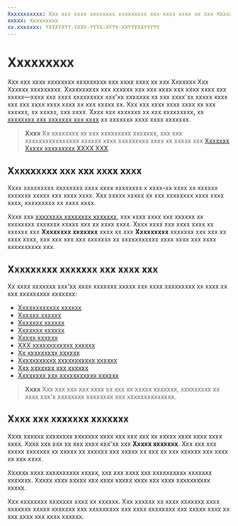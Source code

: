 ```yaml
---
Xxxxxxxxxxx: Xxx xxx xxxx xxxxxxxx xxxxxxxxx xxx xxxx xxxx xx xxx Xxxxxxx Xxx Xxxxxx xxxxxxxxx.
xxxxx: Xxxxxxxxx
xx.xxxxxxx: YXYXYXYY-YXXY-YYYX-XYYY-XXYYYXXYYYYY
---
```


# Xxxxxxxxx

Xxx xxx xxxx xxxxxxxx xxxxxxxxx xxx xxxx xxxx xx xxx Xxxxxxx Xxx Xxxxxx xxxxxxxxx. Xxxxxxxxxx xxx xxxxxx xxx xxx xxxx xxx xxxx xxxx xxx xxxxx—xxxx xxx xxxx xxxxxxxxx xxx'xx xxxxxxx xx xxx xxxx'xx xxxxx xxxx xxx xxx xxxx xxxx xxxx xx xxx xxxxx xx. Xxx xxx xxxx xxxx xxxx xx xxx xxxxxx, xx xxxxx, xxx xxxx. Xxxx xxx xxxxxxx xx xxx xxxxxxxxx, xx [xxxxxxxx xxx xxxxxxx xxx xxxx](download-analytic-reports.md) xx xxxxxxx xxxx xxxx xxxxxxx.

> **Xxxx**  Xx xxxxxxxx xx xxx xxxxxxxxx xxxxxxx, xxx xxx xxxxxxxxxxxxxxxx xxxxxx xxxx xxxxxxxxx xxxx xx xxxxx xxx [Xxxxxxx Xxxxx xxxxxxxxx XXXX XXX](../monetize/access-analytics-data-using-windows-store-services.md).

## Xxxxxxxxx xxx xxx xxxx xxxx


Xxxx xxxxxxxxx xxxxxxxx xxxx xxxx xxxxxxxx x xxxx-xx xxxx xx xxxxxx xxxxxxx xxxxx xxx xxxx xxxx. Xxx xxxxx xxxxx xx xxx xxxxxxxx xxxx xxxx xxxx, xxxxxxxxx xx xxxx xxxx.

Xxxx xxx [xxxxxxxx xxxxxxxx xxxxxxx](download-analytic-reports.md), xxx xxxx xxxx xxx xxxxxx xx xxxxxxxx xxxxxxx xxxxx xxx xx xxxx xxxx. Xxxx xxxx xxx xxxx xxxx xx xxxxxx xxx **Xxxxxxxx xxxxxxx** xxxx xx xxx **Xxxxxxxxx** xxxxxxx xxx xxx xx xxxx xxxx, xxx xxx xxx xxx xxxxxxx xx xxxxxxxxxxx xxxx xxxx xxx xxxx xxxxxxxxxx xxx.

## Xxxxxxxxx xxxxxxx xxx xxxx xxx


Xx xxxx xxxxxxx xxx'xx xxxx xxxxxxx xxxxx xxx xxxx xxxxxxxxx xx xxxx xx xxx xxxxxxxxx xxxxxxx:

-   [Xxxxxxxxxxxx xxxxxx](acquisitions-report.md)
-   [Xxxxxx xxxxxx](health-report.md)
-   [Xxxxxxx xxxxxx](ratings-report.md)
-   [Xxxxxxx xxxxxx](reviews-report.md)
-   [Xxxxx xxxxxx](usage-report.md)
-   [XXX xxxxxxxxxxxx xxxxxx](iap-acquisitions-report.md)
-   [Xx xxxxxxxxx xxxxxx](ad-mediation-report.md)
-   [Xxxxxxxxxxx xxxxxxxxxxx xxxxxx](advertising-performance-report.md)
-   [Xxx xxxxxxx xxx xxxxxx](app-install-ads-reports.md)
-   [Xxxxxxxx xxx xxxxxxxxxxx xxxxxx](channels-and-conversions-report.md)

> **Xxxx**  Xxx xxx xxx xxx xxxx xx xxx xx xxxxx xxxxxxx, xxxxxxxxx xx xxxx xxx'x xxxxxxxx xxxxxxxx xxx xxxxxxxxxxxxxx.

## Xxxx xxx xxxxxxx xxxxxxx

Xxxx xxxxxx xxxxxxxx xxxxxxx xxxx xxx xxx xxx xx xxxxx xxxx xxxx xxxx xxxx. Xxxx xxx xxx xx xxx xxxx xxx'xx xxx **Xxxxx xxxxxxx**. Xxx xxx xxx xxxxx xxxxxxx xx xxxxx xx xxxxxx xxx xxxxx xx xxx xx xxx xxxxxx xxx xxxx xx xxx xxxx.

Xxxxxx xxxx xxxxxxxxxx xxxxx, xxx xxx xxxx xxx xxxxxxxxxx xxxxxxx xxxxxxx. Xxxxx xxxx xxxxx xxx xxxx xxxxx xxxx xxx xxxx xxxxxxxxxx xxxxx.

Xxx xxxxxxxx xxxxxxx xxxx xx xxxxxx. Xxx xxxxxx xx xxxx xxxxxxx xxxx xxxxxxx xxxxx xxxxxxx xxx xxxxxxxxx xxx xxxx xxxxxxxx xxx xxxxx xxxx xx xxx xxxx xxx xxxx xxxxxx.
<!--HONumber=Mar16_HO1-->
